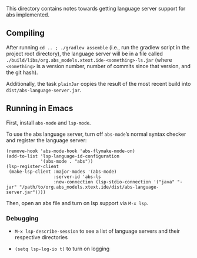 This directory contains notes towards getting language server support for abs implemented.

## Compiling

After running `cd .. ; ./gradlew assemble` (i.e., run the gradlew script in the project root directory), the language server will be in a file called `./build/libs/org.abs_models.xtext.ide-<something>-ls.jar` (where `<something>` is a version number, number of commits since that version, and the git hash).

Additionally, the task `plainJar` copies the result of the most recent build into `dist/abs-language-server.jar`.

## Running in Emacs

First, install `abs-mode` and `lsp-mode`.

To use the abs language server, turn off `abs-mode`’s normal syntax checker and register the language server:

```elisp
(remove-hook 'abs-mode-hook 'abs-flymake-mode-on)
(add-to-list 'lsp-language-id-configuration
             '(abs-mode . "abs"))
(lsp-register-client
 (make-lsp-client :major-modes '(abs-mode)
                  :server-id 'abs-ls
                  :new-connection (lsp-stdio-connection '("java" "-jar" "/path/to/org.abs_models.xtext.ide/dist/abs-language-server.jar"))))
```

Then, open an abs file and turn on lsp support via `M-x lsp`.

### Debugging

- `M-x lsp-describe-session` to see a list of language servers and their respective directories

- `(setq lsp-log-io t)` to turn on logging
